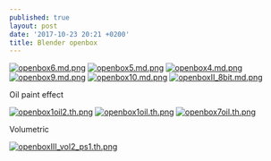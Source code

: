 ```yaml
---
published: true
layout: post
date: '2017-10-23 20:21 +0200'
title: Blender openbox
---
```

[![openbox6.md.png](https://cdn.scrot.moe/images/2017/10/23/openbox6.md.png)](https://cdn.scrot.moe/images/2017/10/24/openbox7.png)
[![openbox5.md.png](https://cdn.scrot.moe/images/2017/10/23/openbox5.md.png)](https://cdn.scrot.moe/images/2017/10/23/openbox5.png)
[![openbox4.md.png](https://cdn.scrot.moe/images/2017/10/23/openbox4.md.png)](https://cdn.scrot.moe/images/2017/10/23/openbox4.png)
[![openbox9.md.png](https://cdn.scrot.moe/images/2017/10/23/openbox9.md.png)](https://cdn.scrot.moe/images/2017/10/23/openbox9.png)
[![openbox10.md.png](https://cdn.scrot.moe/images/2017/10/23/openbox10.md.png)](https://cdn.scrot.moe/images/2017/10/23/openbox10.png)
[![openboxII_8bit.md.png](https://cdn.scrot.moe/images/2017/10/24/openboxII_8bit.md.png)](https://cdn.scrot.moe/images/2017/10/24/openboxII_8bit.png)

Oil paint effect

[![openbox1oil2.th.png](https://cdn.scrot.moe/images/2017/10/24/openbox1oil2.th.png)](https://cdn.scrot.moe/images/2017/10/24/openbox1oil2.png) 
[![openbox1oil.th.png](https://cdn.scrot.moe/images/2017/10/24/openbox1oil.th.png)](https://cdn.scrot.moe/images/2017/10/24/openbox1oil.png)
[![openbox7oil.th.png](https://cdn.scrot.moe/images/2017/10/24/openbox7oil.th.png)](https://cdn.scrot.moe/images/2017/10/24/openbox7oil.png)

Volumetric

[![openboxIII_vol2_ps1.th.png](https://cdn.scrot.moe/images/2017/10/25/openboxIII_vol2_ps1.th.png)](https://cdn.scrot.moe/images/2017/10/25/openboxIII_vol2_ps1.png)

